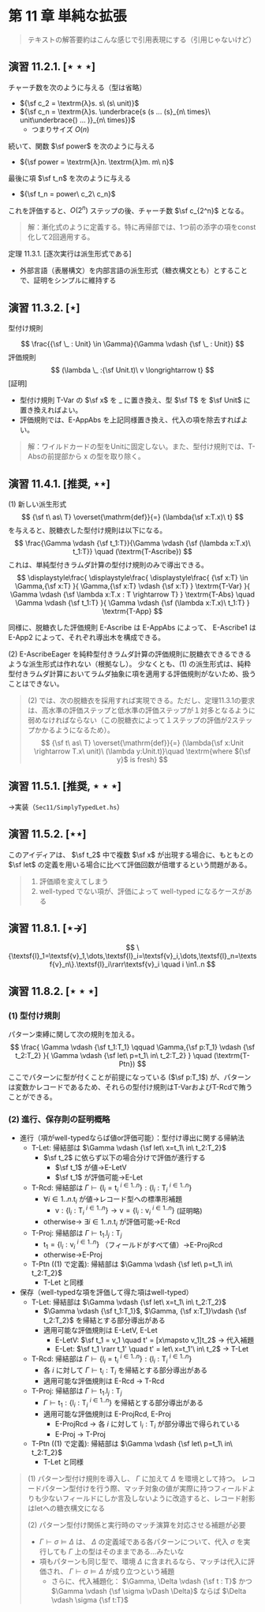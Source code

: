# 第 11 章 単純な拡張

> テキストの解答要約はこんな感じで引用表現にする（引用じゃないけど）

## 演習 11.2.1. $[\star\star\star]$

チャーチ数を次のように与える（型は省略）

- ${\sf c_2 = \textrm{λ}s. s\ (s\ unit)}$
- ${\sf c_n = \textrm{λ}s. \underbrace{s (s ... (s}_{n\ times}\ unit\underbrace{) ... )}_{n\ times}}$
  - つまりサイズ $O(n)$

続いて、関数 $\sf power$ を次のように与える

- ${\sf power = \textrm{λ}n. \textrm{λ}m. m\ n}$

最後に項 $\sf t_n$ を次のように与える

- ${\sf t_n = power\ c_2\ c_n}$

これを評価すると、$O(2^n)$ ステップの後、チャーチ数 $\sf c_{2^n}$ となる。 

> 解：漸化式のように定義する。特に再帰部では、1つ前の添字の項をconst化して2回適用する。

定理 11.3.1. [逐次実行は派生形式である]

- 外部言語（表層構文）を内部言語の派生形式（糖衣構文とも）とすることで、証明をシンプルに維持する

## 演習 11.3.2. [$\star$]

型付け規則

$$
\frac{{\sf \_ : Unit} \in \Gamma}{\Gamma \vdash {\sf \_ : Unit}}
$$
評価規則
$$
(\lambda \_ :{\sf Unit.t)\ v \longrightarrow t}
$$
[証明] 

- 型付け規則 T-Var の $\sf x$ を $\_$ に置き換え、型 $\sf T$ を $\sf Unit$ に置き換えればよい。
- 評価規則では、E-AppAbs を上記同様置き換え、代入の項を除去すればよい。

> 解：ワイルドカードの型をUnitに固定しない。また、型付け規則では、T-Absの前提部から x の型を取り除く。

## 演習 11.4.1. [推奨, $\star\star$]

(1) 新しい派生形式
$$
{\sf t\ as\ T} \overset{\mathrm{def}}{=} (\lambda{\sf x:T.x)\ t}
$$
を与えると、脱糖衣した型付け規則は以下になる。
$$
\frac{\Gamma \vdash {\sf t_1:T}}{\Gamma \vdash {\sf (\lambda x:T.x)\ t_1:T}} \quad (\textrm{T-Ascribe})
$$
これは、単純型付きラムダ計算の型付け規則のみで導出できる。
$$
\displaystyle\frac{
	\displaystyle\frac{
		\displaystyle\frac{
            {\sf x:T} \in \Gamma,{\sf x:T}
		}{
            \Gamma,{\sf x:T} \vdash {\sf x:T}
		} \textrm{T-Var}
	}{
        \Gamma \vdash {\sf \lambda x:T.x : T \rightarrow T}
	} \textrm{T-Abs} \quad \Gamma \vdash {\sf t_1:T}
}{
    \Gamma \vdash {\sf (\lambda x:T.x)\ t_1:T}
} \textrm{T-App}
$$

同様に、脱糖衣した評価規則 E-Ascribe は E-AppAbs によって、 E-Ascribe1 は E-App2 によって、それぞれ導出木を構成できる。

(2) E-AscribeEager を純粋型付きラムダ計算の評価規則に脱糖衣できるできるような派生形式は作れない（根拠なし）。
少なくとも、(1) の派生形式は、純粋型付きラムダ計算においてラムダ抽象に項を適用する評価規則がないため、扱うことはできない。

> (2) では、次の脱糖衣を採用すれば実現できる。ただし、定理11.3.1の要求は、高水準の評価ステップと低水準の評価ステップが１対多となるように弱めなければならない（この脱糖衣によって１ステップの評価が2ステップかかるようになるため）。
> $$
> {\sf t\ as\ T} \overset{\mathrm{def}}{=} (\lambda{\sf x:Unit \rightarrow T.x\ unit)\ (\lambda y:Unit.t)}\quad \textrm{where ${\sf y}$ is fresh}
> $$
>

## 演習 11.5.1. [推奨, $\star\star\star$] 

→実装（`Sec11/SimplyTypedLet.hs`）

## 演習 11.5.2. [$\star\star$]

このアイディアは、 $\sf t_2$ 中で複数 $\sf x$ が出現する場合に、もともとの $\sf let$ の定義を用いる場合に比べて評価回数が倍増するという問題がある。

> 1. 評価順を変えてしまう
> 2. well-typed でない項が、評価によって well-typed になるケースがある

## 演習 11.8.1. [$\star \nrightarrow$]

$$
\{\textsf{l}_1=\textsf{v}_1,\dots,\textsf{l}_i=\textsf{v}_i,\dots,\textsf{l}_n=\textsf{v}_n\}.\textsf{l}_i\rarr\textsf{v}_i \quad i \in1..n
$$

## 演習 11.8.2. [$\star\star\star$] 

### (1) 型付け規則

パターン束縛に関して次の規則を加える。
$$
\frac{
	\Gamma \vdash {\sf t_1:T_1}
	\qquad
	\Gamma,{\sf p:T_1} \vdash {\sf t_2:T_2}
}{
    \Gamma \vdash {\sf let\ p=t_1\ in\ t_2:T_2}
} \quad (\textrm{T-Ptn})
$$
ここでパターンに型が付くことが前提になっている ($\sf p:T_1$) が、パターンは変数かレコードであるため、それらの型付け規則はT-VarおよびT-Rcdで賄うことができる。 

### (2) 進行、保存則の証明概略

- 進行（項がwell-typedならば値or評価可能）：型付け導出に関する帰納法
  - T-Let: 帰結部は $\Gamma \vdash {\sf let\ x=t_1\ in\ t_2:T_2}$
    - $\sf t_2$ に依らず以下の場合分けで評価が進行する
      - $\sf t_1$ が値→E-LetV
      - $\sf t_1$ が評価可能→E-Let
  - T-Rcd: 帰結部は $\Gamma \vdash \{\textsf{l}_i=\textsf{t}_i\ ^{i\in1..n}\}: \{\textsf{l}_i:\textsf{T}_i\ ^{i\in1..n}\}$
    - $\forall i \in 1..n. \textsf{t}_i$ が値→レコード型への標準形補題
      - $\textsf{v} : \{\textsf{l}_i:\textsf{T}_i\ ^{i\in1..n}\} \longrightarrow \textsf{v} = \{\textsf{l}_i:\textsf{v}_i\ ^{i\in1..n}\}$ (証明略)
    - otherwise→ $\exists i \in 1..n. \textsf{t}_i$ が評価可能→E-Rcd
  - T-Proj: 帰結部は $\Gamma \vdash \textsf{t}_1.\textsf{l}_j:\textsf{T}_j$
    - $\textsf{t}_1 = \{\textsf{l}_i:\textsf{v}_i\ ^{i\in1..n}\}$ （フィールドがすべて値）→E-ProjRcd
    - otherwise→E-Proj 
  - T-Ptn ((1) で定義): 帰結部は $\Gamma \vdash {\sf let\ p=t_1\ in\ t_2:T_2}$
    - T-Let と同様
- 保存（well-typedな項を評価して得た項はwell-typed）
  - T-Let: 帰結部は $\Gamma \vdash {\sf let\ x=t_1\ in\ t_2:T_2}$
    - $\Gamma \vdash {\sf t_1:T_1}$, $\Gamma, {\sf x:T_1}\vdash {\sf t_2:T_2}$ を帰結とする部分導出がある
    - 適用可能な評価規則は E-LetV, E-Let
      - E-LetV: $\sf t_1 = v_1 \quad t' = [x\mapsto v_1]t_2$ → 代入補題
      - E-Let: $\sf t_1 \rarr t_1' \quad t' = let\ x=t_1'\ in\ t_2$ → T-Let
  - T-Rcd: 帰結部は $\Gamma \vdash \{\textsf{l}_i=\textsf{t}_i\ ^{i\in1..n}\}: \{\textsf{l}_i:\textsf{T}_i\ ^{i\in1..n}\}$
    - 各 $i$ に対して $\Gamma \vdash \textsf{t}_i:\textsf{T}_i$ を帰結とする部分導出がある
    - 適用可能な評価規則は E-Rcd → T-Rcd
  - T-Proj: 帰結部は $\Gamma \vdash \textsf{t}_1.\textsf{l}_j:\textsf{T}_j$
    - $\Gamma \vdash \textsf{t}_1 : \{\textsf{l}_i:\textsf{T}_i\ ^{i\in1..n}\}$ を帰結とする部分導出がある
    - 適用可能な評価規則は E-ProjRcd, E-Proj
      - E-ProjRcd → 各 $i$ に対して $\textsf{l}_i:\textsf{T}_i$ が部分導出で得られている
      - E-Proj → T-Proj
  - T-Ptn ((1) で定義): 帰結部は $\Gamma \vdash {\sf let\ p=t_1\ in\ t_2:T_2}$
    - T-Let と同様

> (1) パターン型付け規則を導入し、 $\Gamma$ に加えて $\Delta$ を環境として持つ。
> レコードパターン型付けを行う際、マッチ対象の値が実際に持つフィールドよりも少ないフィールドにしか言及しないように改造すると、レコード射影はletへの糖衣構文になる
>
> (2) パターン型付け関係と実行時のマッチ演算を対応させる補題が必要
>
> - $\Gamma \vdash \sigma \vDash \Delta$ は、 $\Delta$ の定義域である各パターンについて、代入 $\sigma$ を実行しても $\Gamma$ 上の型はそのままである…みたいな
> - 項もパターンも同じ型で、環境 $\Delta$ に含まれるなら、マッチは代入に評価され、 $\Gamma \vdash \sigma \vDash \Delta$ が成り立つという補題
>   - さらに、代入補題化： $\Gamma, \Delta \vdash {\sf t : T}$ かつ $\Gamma \vdash {\sf \sigma \vDash \Delta}$ ならば $\Delta \vdash \sigma {\sf t:T}$